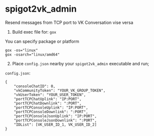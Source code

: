 # spigot2vk_admin
Resend messages from TCP port to VK Conversation vise versa
1. Build exec file for: `gox`

You can specify package or platform
```
gox -os="linux"
gox -osarch="linux/amd64"
```
2. Place `config.json` nearby your `spigot2vk_admin` executable and run;

`config.json`:
```
{
    "consoleChatID": 0,
    "vkCommunityToken": "YOUR_VK_GROUP_TOKEN",
    "vkUserToken": "YOUR_USER_TOKEN",
    "portTCPChatUplink": "IP:PORT",
    "portTCPChatDownlink": ":PORT",
    "portTCPConsoleUplink": "IP:PORT",
    "portTCPConsoleDownlink": ":PORT",
    "portTCPConsoleJsonUplink": "IP:PORT",
    "portTCPConsoleJsonDownlink": ":PORT",
    "IDList": [VK_USER_ID_1, VK_USER_ID_2]
}
```
